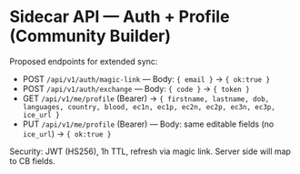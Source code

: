 # Sidecar API — Auth + Profile (Community Builder)

Proposed endpoints for extended sync:

- POST `/api/v1/auth/magic-link` — Body: `{ email }` → `{ ok:true }`
- POST `/api/v1/auth/exchange` — Body: `{ code }` → `{ token }`
- GET  `/api/v1/me/profile` (Bearer) → `{ firstname, lastname, dob, languages, country, blood, ec1n, ec1p, ec2n, ec2p, ec3n, ec3p, ice_url }`
- PUT  `/api/v1/me/profile` (Bearer) — Body: same editable fields (no `ice_url`) → `{ ok:true }`

Security: JWT (HS256), 1h TTL, refresh via magic link. Server side will map to CB fields.